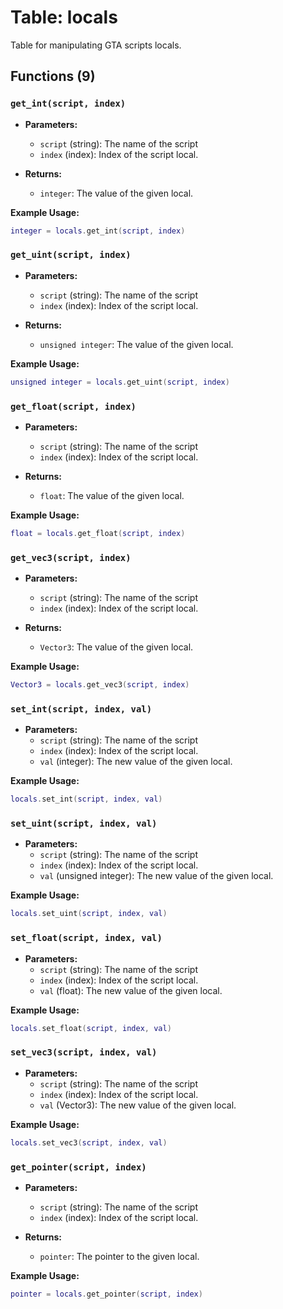 # Table: locals

Table for manipulating GTA scripts locals.

## Functions (9)

### `get_int(script, index)`

- **Parameters:**
  - `script` (string): The name of the script
  - `index` (index): Index of the script local.

- **Returns:**
  - `integer`: The value of the given local.

**Example Usage:**

```lua
integer = locals.get_int(script, index)
```

### `get_uint(script, index)`

- **Parameters:**
  - `script` (string): The name of the script
  - `index` (index): Index of the script local.

- **Returns:**
  - `unsigned integer`: The value of the given local.

**Example Usage:**

```lua
unsigned integer = locals.get_uint(script, index)
```

### `get_float(script, index)`

- **Parameters:**
  - `script` (string): The name of the script
  - `index` (index): Index of the script local.

- **Returns:**
  - `float`: The value of the given local.

**Example Usage:**

```lua
float = locals.get_float(script, index)
```

### `get_vec3(script, index)`

- **Parameters:**
  - `script` (string): The name of the script
  - `index` (index): Index of the script local.

- **Returns:**
  - `Vector3`: The value of the given local.

**Example Usage:**

```lua
Vector3 = locals.get_vec3(script, index)
```

### `set_int(script, index, val)`

- **Parameters:**
  - `script` (string): The name of the script
  - `index` (index): Index of the script local.
  - `val` (integer): The new value of the given local.

**Example Usage:**

```lua
locals.set_int(script, index, val)
```

### `set_uint(script, index, val)`

- **Parameters:**
  - `script` (string): The name of the script
  - `index` (index): Index of the script local.
  - `val` (unsigned integer): The new value of the given local.

**Example Usage:**

```lua
locals.set_uint(script, index, val)
```

### `set_float(script, index, val)`

- **Parameters:**
  - `script` (string): The name of the script
  - `index` (index): Index of the script local.
  - `val` (float): The new value of the given local.

**Example Usage:**

```lua
locals.set_float(script, index, val)
```

### `set_vec3(script, index, val)`

- **Parameters:**
  - `script` (string): The name of the script
  - `index` (index): Index of the script local.
  - `val` (Vector3): The new value of the given local.

**Example Usage:**

```lua
locals.set_vec3(script, index, val)
```

### `get_pointer(script, index)`

- **Parameters:**
  - `script` (string): The name of the script
  - `index` (index): Index of the script local.

- **Returns:**
  - `pointer`: The pointer to the given local.

**Example Usage:**

```lua
pointer = locals.get_pointer(script, index)
```

